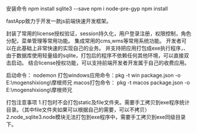 安装命令
npm install sqlite3 --save
npm i node-pre-gyp
npm install


fastApp致力于开发一款js前端快速开发框架。

封装了常用的license授权验证，session持久化，用户登录注册，权限控制，角色分配，菜单管理等常用功能。
集成常用的cms,wms等常用系统功能。
开发者可以在此基础上非常快速的实现自己的业务。
并支持把应用打包成exe执行程序，、由于数据库使用轻量级的sqlite，打包后的程序不依赖任何其他环境，可以直接双击启动。
结合license授权功能，可以支持前端开发者开发属于自己的收费应用。

启动命令： nodemon
打包windows应用命令：pkg -t win package.json -o E:\mogenshixiong\摩根师兄
macos打包命令： pkg -t macos package.json -o E:\mogenshixiong\摩根师兄

打包注意事项
1.打包时不会打包static及file文件夹。需要手工拷贝到exe程序统计目录。（其中file文件夹如果可以根据自己的需要，可以不拷贝）
2.node_sqlite3.node模块无法打包到exe程序中，需要手工拷贝到exe同级目录下。